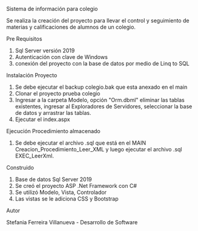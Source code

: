 Sistema de información para colegio

Se realiza la creación del proyecto para llevar el control y seguimiento de materias y calificaciones de alumnos de un colegio.

Pre Requisitos

1. Sql Server versión 2019
2. Autenticación con clave de Windows 
3. conexión del proyecto con la base de datos por medio de Linq to SQL


Instalación Proyecto 

1. Se debe ejecutar el backup colegio.bak que esta anexado  en el main 
2. Clonar el proyecto  prueba colegio
3. Ingresar a la carpeta Modelo, opción "Orm.dbml" eliminar las tablas existentes, ingresar al  Exploradores de Servidores, seleccionar la base de datos y arrastrar las tablas.
4. Ejecutar el index.aspx 

Ejecución Procedimiento almacenado 
1. Se debe ejecutar el archivo .sql que está en el MAIN  Creacion_Procedimiento_Leer_XML  y luego ejecutar el archivo .sql EXEC_LeerXml.

Construido 

1. Base de datos Sql Server 2019
2. Se creó el proyecto ASP .Net Framework con C#
3. Se utilizó Modelo, Vista, Controlador
4. Las vistas se le adiciona CSS y Bootstrap

Autor 

Stefania Ferreira Villanueva - Desarrollo de Software



